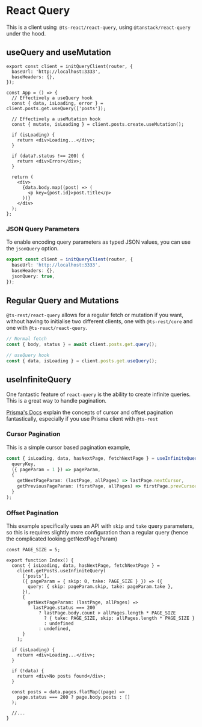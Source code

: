 # React Query

This is a client using` @ts-react/react-query`, using `@tanstack/react-query` under the hood.

## useQuery and useMutation

```tsx
export const client = initQueryClient(router, {
  baseUrl: 'http://localhost:3333',
  baseHeaders: {},
});

const App = () => {
  // Effectively a useQuery hook
  const { data, isLoading, error } = client.posts.get.useQuery(['posts']);

  // Effectively a useMutation hook
  const { mutate, isLoading } = client.posts.create.useMutation();

  if (isLoading) {
    return <div>Loading...</div>;
  }

  if (data?.status !== 200) {
    return <div>Error</div>;
  }

  return (
    <div>
      {data.body.map((post) => (
        <p key={post.id}>post.title</p>
      ))}
    </div>
  );
};
```

### JSON Query Parameters

To enable encoding query parameters as typed JSON values, you can use the `jsonQuery` option.

```typescript
export const client = initQueryClient(router, {
  baseUrl: 'http://localhost:3333',
  baseHeaders: {},
  jsonQuery: true,
});
```

## Regular Query and Mutations

`@ts-rest/react-query` allows for a regular fetch or mutation if you want, without having to initialise two different clients, one with `@ts-rest/core` and one with `@ts-react/react-query`.

```typescript
// Normal fetch
const { body, status } = await client.posts.get.query();

// useQuery hook
const { data, isLoading } = client.posts.get.useQuery();
```

## useInfiniteQuery

One fantastic feature of `react-query` is the ability to create infinite queries. This is a great way to handle pagination.

[Prisma's Docs](https://www.prisma.io/docs/concepts/components/prisma-client/pagination) explain the concepts of cursor and offset pagination fantastically, especially if you use Prisma client with `@ts-rest`

### Cursor Pagination

This is a simple cursor based pagination example,

```typescript
const { isLoading, data, hasNextPage, fetchNextPage } = useInfiniteQuery(
  queryKey,
  ({ pageParam = 1 }) => pageParam,
  {
    getNextPageParam: (lastPage, allPages) => lastPage.nextCursor,
    getPreviousPageParam: (firstPage, allPages) => firstPage.prevCursor,
  }
);
```

### Offset Pagination

This example specifically uses an API with `skip` and `take` query parameters, so this is requires slightly more configuration than a regular query (hence the complicated looking getNextPageParam)

```tsx
const PAGE_SIZE = 5;

export function Index() {
  const { isLoading, data, hasNextPage, fetchNextPage } =
    client.getPosts.useInfiniteQuery(
      ['posts'],
      ({ pageParam = { skip: 0, take: PAGE_SIZE } }) => ({
        query: { skip: pageParam.skip, take: pageParam.take },
      }),
      {
        getNextPageParam: (lastPage, allPages) =>
          lastPage.status === 200
            ? lastPage.body.count > allPages.length * PAGE_SIZE
              ? { take: PAGE_SIZE, skip: allPages.length * PAGE_SIZE }
              : undefined
            : undefined,
      }
    );

  if (isLoading) {
    return <div>Loading...</div>;
  }

  if (!data) {
    return <div>No posts found</div>;
  }

  const posts = data.pages.flatMap((page) =>
    page.status === 200 ? page.body.posts : []
  );

  //...
}
```
